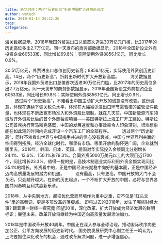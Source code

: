 ```yaml
---
title: 新华时评：两个“历史新高”折射中国扩大开放新高度
author: wetech
date: 2019-01-14 20:22:26
tags: 
categories: 
---
```

海关数据显示，2018年我国外贸进出口总值首次迈进30万亿元门槛，比2017年的历史高位多出2.7万亿元。同一天发布的商务部数据显示，2018年全国新设立外商投资企业60533家，同比增长69.8%；实际使用外资8856.1亿元，同比增长0.9%。 　　
<!-- more -->
30.51万亿元，外贸进出口总值创历史新高；8856.1亿元，实际使用外资创历史新高。14日，两个“历史新高”，折射出新时代扩大开放新高度。 　　
海关数据显示，2018年我国外贸进出口总值首次迈进30万亿元门槛，比2017年的历史高位多出2.7万亿元。同一天发布的商务部数据显示，2018年全国新设立外商投资企业60533家，同比增长69.8%；实际使用外资8856.1亿元，同比增长0.9%。 　　
透过两个“历史新高”，不难看出中国主动扩大开放的诚意没有改变。这份诚意，体现在连续下调关税总水平，体现在大幅减少进出口环节需验核的监管证件数量，也体现在不断放宽市场准入和外资股比限制。就在几天前，中国新能源汽车领域放开外资股比后的首个外商独资项目——美国特斯拉上海工厂开工建设。特斯拉公司首席执行官马斯克感慨，中国的发展速度和办事效率令人印象深刻，很难想象能在如此短的时间内完成开设一个汽车工厂的全部程序。 　　
透过两个“历史新高”，同样不难看出世界与中国携手共进的信心没有衰减，中国与世界互利共赢的空间得到拓展。经济全球化时代，哪里有市场、哪里开放的胸怀更广阔，企业就到哪里去。2018年，韩国、日本、英国、德国对华实际投入金额同比分别增长24.1%、13.6%、150.1%和79.3%。合同外资5000万美元以上的大项目近1700个，同比增长23.3%。值得一提的是，高技术制造业实际利用外资金额实现同比35.1%的增长。外资看中的，正是中国经济长期稳中向好的基本面，正是中国经济迈向高质量发展的潜力和机遇。 　　
没有最高，只有更高。中国开放的大门不会关闭，只会越开越大。在新的历史起点，一个不断扩大开放的中国，必将与世界各国共同奏响互利共赢新乐章。
 
 
2018年，从中央到地方，都把优化营商环境作为重中之重，它不仅是“红头文件”里的高频词，更是多项改革的落脚点。
即将过去的2018年，发生了哪些财经大事? 跟着第一财经一探究竟
回望2018，深化改革、扩大开放成为经济发展的鲜明标识；展望未来，改革开放将继续为中国迈向高质量发展添油加力。
2018年是中国改革开放40周年。中国正在深入参与全球治理，推动国际秩序向更加公正、公平方向发展的历史新时代。
国务院发展研究中心副主任王一鸣认为，上海要抓住深化改革的机会，通过改革解决问题，进一步增强信心。
